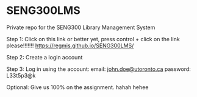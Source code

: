 # SENG300LMS
Private repo for the SENG300 Library Management System

Step 1: Click on this link or better yet, press control + click on the link please!!!!!!!
https://regmis.github.io/SENG300LMS/

Step 2: Create a login account

Step 3: Log in using the account:
        email: john.doe@utoronto.ca
        password: L33t5p3@k

Optional: Give us 100% on the assignment. hahah hehee
